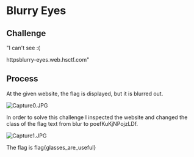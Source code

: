 # Blurry Eyes

## Challenge

"I can't see :(

httpsblurry-eyes.web.hsctf.com"

## Process

At the given website, the flag is displayed, but it is blurred out. 

![Capture0.JPG](Capture1.JPG)

In order to solve this challenge I inspected the website and changed the class of the flag text from blur to poefKuKjNPojzLDf.

![Capture1.JPG](Capture1.JPG)

The flag is flag{glasses_are_useful}



